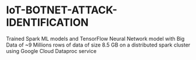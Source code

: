 # IoT-BOTNET-ATTACK-IDENTIFICATION
Trained Spark ML models and TensorFlow Neural Network model with Big Data of ~9 Millions rows of data of size 8.5 GB on a distributed spark cluster using Google Cloud Dataproc service

